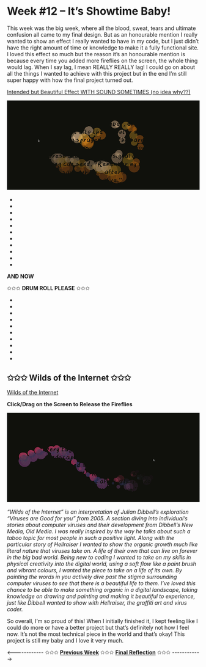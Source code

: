 # Week #12 – It’s Showtime Baby!
This week was the big week, where all the blood, sweat, tears and ultimate confusion all came to my final design. But as an honourable mention I really wanted to show an effect I really wanted to have in my code, but I just didn’t have the right amount of time or knowledge to make it a fully functional site. I loved this effect so much but the reason it’s an honourable mention is because every time you added more fireflies on the screen, the whole thing would lag. When I say lag, I mean REALLY REALLY lag! I could go on about all the things I wanted to achieve with this project but in the end I’m still super happy with how the final project turned out. 

[Intended but Beautiful Effect WITH SOUND SOMETIMES (no idea why??)](https://astlcreations.github.io/codewords-codes-words/p5.js%20Coding%20Files/Week%20012/MainProject_FIREFLIESW12intendedeffect/)

<img src="intended-effect.gif">

-
-
-
-
-
-
-
-
-
-
-

**AND NOW**

✩✩✩ **DRUM ROLL PLEASE** ✩✩✩


-
-
-
-
-
-
-
-
-
-

## ✩✩✩ Wilds of the Internet ✩✩✩ ##

[Wilds of the Internet](https://astlcreations.github.io/codewords-codes-words/p5.js%20Coding%20Files/Presentation/MainProject_FIREFLIESW12Presentation/)

**Click/Drag on the Screen to Release the Fireflies**

<img src="Final-presentation.gif">

*“Wilds of the Internet” is an interpretation of Julian Dibbell’s exploration “Viruses are Good for you” from 2005. A section diving into individual’s stories about computer viruses and their development from Dibbell’s New Media, Old Media. I was really inspired by the way he talks about such a taboo topic for most people in such a positive light. Along with the particular story of Hellraiser I wanted to show the organic growth much like literal nature that viruses take on. A life of their own that can live on forever in the big bad world. Being new to coding I wanted to take on my skills in physical creativity into the digital world, using a soft flow like a paint brush and vibrant colours, I wanted the piece to take on a life of its own. By painting the words in you actively dive past the stigma surrounding computer viruses to see that there is a beautiful life to them. I’ve loved this chance to be able to make something organic in a digital landscape, taking knowledge on drawing and painting and making it beautiful to experience, just like Dibbell wanted to show with Hellraiser, the graffiti art and virus coder.*

So overall, I’m so proud of this! When I initially finished it, I kept feeling like I could do more or have a better project but that’s definitely not how I feel now. It’s not the most technical piece in the world and that’s okay! This project is still my baby and I love it very much. 



<------------ ✩✩✩ [**Previous Week**](https://astlcreations.github.io/codewords-codes-words/SKO/Major%20Project/Week%20011/) ✩✩✩ [**Final Reflection**](https://astlcreations.github.io/codewords-codes-words/SKO/Final%20Reflection/) ✩✩✩ ------------>

